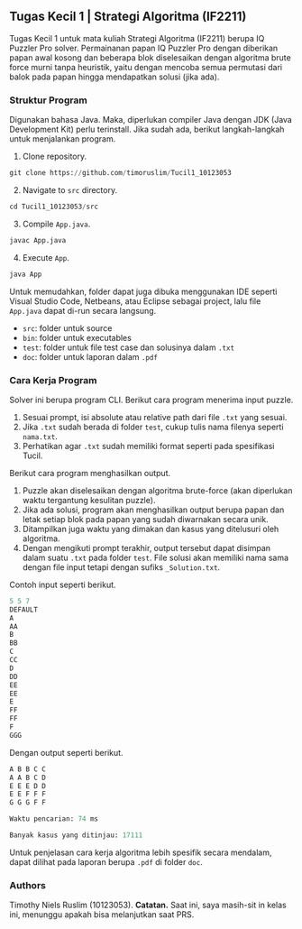 ## Tugas Kecil 1 | Strategi Algoritma (IF2211)

Tugas Kecil 1 untuk mata kuliah Strategi Algoritma (IF2211) berupa IQ Puzzler Pro solver. Permainanan papan IQ Puzzler Pro dengan diberikan papan awal kosong dan beberapa blok diselesaikan dengan algoritma brute force murni tanpa heuristik, yaitu dengan mencoba semua permutasi dari balok pada papan hingga mendapatkan solusi (jika ada).

### Struktur Program

Digunakan bahasa Java. Maka, diperlukan compiler Java dengan JDK (Java Development Kit) perlu terinstall. Jika sudah ada, berikut langkah-langkah untuk menjalankan program.

1. Clone repository.

```python
git clone https://github.com/timoruslim/Tucil1_10123053
```

2. Navigate to `src` directory.

```python
cd Tucil1_10123053/src
```

3. Compile `App.java`.

```python
javac App.java
```

4. Execute `App`.

```python
java App
```

Untuk memudahkan, folder dapat juga dibuka menggunakan IDE seperti Visual Studio Code, Netbeans, atau Eclipse sebagai project, lalu file `App.java` dapat di-run secara langsung.

- `src`: folder untuk source
- `bin`: folder untuk executables
- `test`: folder untuk file test case dan solusinya dalam `.txt`
- `doc`: folder untuk laporan dalam `.pdf`

### Cara Kerja Program

Solver ini berupa program CLI. Berikut cara program menerima input puzzle.

1. Sesuai prompt, isi absolute atau relative path dari file `.txt` yang sesuai.
2. Jika `.txt` sudah berada di folder `test`, cukup tulis nama filenya seperti `nama.txt`.
3. Perhatikan agar `.txt` sudah memiliki format seperti pada spesifikasi Tucil.

Berikut cara program menghasilkan output.

1. Puzzle akan diselesaikan dengan algoritma brute-force (akan diperlukan waktu tergantung kesulitan puzzle).
2. Jika ada solusi, program akan menghasilkan output berupa papan dan letak setiap blok pada papan yang sudah diwarnakan secara unik.
3. Ditampilkan juga waktu yang dimakan dan kasus yang ditelusuri oleh algoritma.
4. Dengan mengikuti prompt terakhir, output tersebut dapat disimpan dalam suatu `.txt` pada folder `test`. File solusi akan memiliki nama sama dengan file input tetapi dengan sufiks `_Solution.txt`.

Contoh input seperti berikut.

```python
5 5 7
DEFAULT
A
AA
B
BB
C
CC
D
DD
EE
EE
E
FF
FF
F
GGG
```

Dengan output seperti berikut.

```python
A B B C C
A A B C D
E E E D D
E E F F F
G G G F F

Waktu pencarian: 74 ms

Banyak kasus yang ditinjau: 17111
```

Untuk penjelasan cara kerja algoritma lebih spesifik secara mendalam, dapat dilihat pada laporan berupa `.pdf` di folder `doc`.

### Authors

Timothy Niels Ruslim (10123053).
**Catatan.** Saat ini, saya masih-sit in kelas ini, menunggu apakah bisa melanjutkan saat PRS.
